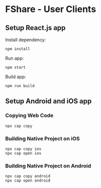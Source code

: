 # FShare - User Clients

## Setup React.js app

Install dependency:

```
npm install
```

Run app:

```
npm start
```

Build app:
```
npm run build
```

## Setup Android and iOS app

### Copying Web Code

```
npx cap copy
```

### Building Native Project on iOS
```
npx cap copy ios
npx cap open ios
```

### Building Native Project on Android
```
npx cap copy android
npx cap open android
```

